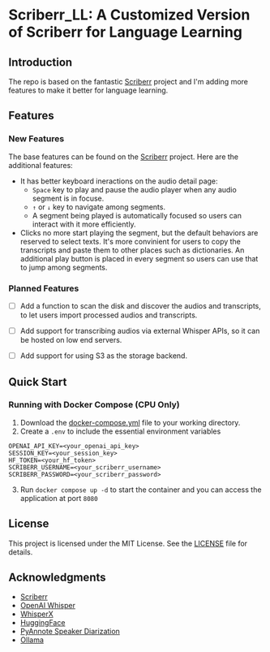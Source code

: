 # Scriberr_LL: A Customized Version of Scriberr for Language Learning

## Introduction
The repo is based on the fantastic [Scriberr](https://github.com/rishikanthc/Scriberr) project and I'm adding more features to make it better for language learning.

## Features
### New Features
The base features can be found on the [Scriberr](https://github.com/rishikanthc/Scriberr) project. Here are the additional features:
- It has better keyboard ineractions on the audio detail page:
  - `Space` key to play and pause the audio player when any audio segment is in focuse.
  - `↑` or `↓` key to navigate among segments.
  - A segment being played is automatically focused so users can interact with it more efficiently.
- Clicks no more start playing the segment, but the default behaviors are reserved to select texts. It's more convinient for users to copy the transcripts and paste them to other places such as dictionaries. An additional play button is placed in every segment so users can use that to jump among segments.
### Planned Features
- [ ] Add a function to scan the disk and discover the audios and transcripts, to let users import processed audios and transcripts.
- [ ] Add support for transcribing audios via external Whisper APIs, so it can be hosted on low end servers.
- [ ] Add support for using S3 as the storage backend.


## Quick Start
### Running with Docker Compose (CPU Only)
1. Download the [docker-compose.yml](./docker-compose.yml) file to your working directory.
2. Create a `.env` to include the essential environment variables
```
OPENAI_API_KEY=<your_openai_api_key>
SESSION_KEY=<your_session_key>
HF_TOKEN=<your_hf_token>
SCRIBERR_USERNAME=<your_scriberr_username>
SCRIBERR_PASSWORD=<your_scriberr_password>
```
3. Run `docker compose up -d` to start the container and you can access the application at port `8080`


## License

This project is licensed under the MIT License. See the [LICENSE](LICENSE) file for details.

## Acknowledgments

- [Scriberr](https://github.com/rishikanthc/Scriberr)
- [OpenAI Whisper](https://github.com/openai/whisper)
- [WhisperX](https://github.com/m-bain/whisperX)
- [HuggingFace](https://huggingface.co/)
- [PyAnnote Speaker Diarization](https://huggingface.co/pyannote/speaker-diarization)
- [Ollama](https://ollama.ai/)

